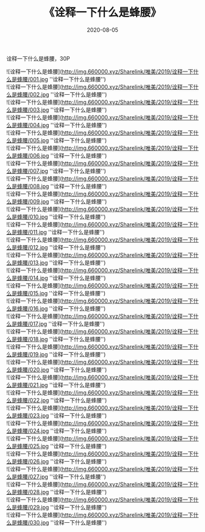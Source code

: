 ﻿---
layout: post
title:  《诠释一下什么是蜂腰》
date:   2020-08-05
img: http://img.660000.xyz/Sharelink/唯美/2019/诠释一下什么是蜂腰/000.jpg
categories: [美女, 性感, 泳衣]
---

诠释一下什么是蜂腰，30P

![诠释一下什么是蜂腰](http://img.660000.xyz/Sharelink/唯美/2019/诠释一下什么是蜂腰/001.jpg ''诠释一下什么是蜂腰'') <br>
![诠释一下什么是蜂腰](http://img.660000.xyz/Sharelink/唯美/2019/诠释一下什么是蜂腰/002.jpg ''诠释一下什么是蜂腰'') <br>
![诠释一下什么是蜂腰](http://img.660000.xyz/Sharelink/唯美/2019/诠释一下什么是蜂腰/003.jpg ''诠释一下什么是蜂腰'') <br>
![诠释一下什么是蜂腰](http://img.660000.xyz/Sharelink/唯美/2019/诠释一下什么是蜂腰/004.jpg ''诠释一下什么是蜂腰'') <br>
![诠释一下什么是蜂腰](http://img.660000.xyz/Sharelink/唯美/2019/诠释一下什么是蜂腰/005.jpg ''诠释一下什么是蜂腰'') <br>
![诠释一下什么是蜂腰](http://img.660000.xyz/Sharelink/唯美/2019/诠释一下什么是蜂腰/006.jpg ''诠释一下什么是蜂腰'') <br>
![诠释一下什么是蜂腰](http://img.660000.xyz/Sharelink/唯美/2019/诠释一下什么是蜂腰/007.jpg ''诠释一下什么是蜂腰'') <br>
![诠释一下什么是蜂腰](http://img.660000.xyz/Sharelink/唯美/2019/诠释一下什么是蜂腰/008.jpg ''诠释一下什么是蜂腰'') <br>
![诠释一下什么是蜂腰](http://img.660000.xyz/Sharelink/唯美/2019/诠释一下什么是蜂腰/009.jpg ''诠释一下什么是蜂腰'') <br>
![诠释一下什么是蜂腰](http://img.660000.xyz/Sharelink/唯美/2019/诠释一下什么是蜂腰/010.jpg ''诠释一下什么是蜂腰'') <br>
![诠释一下什么是蜂腰](http://img.660000.xyz/Sharelink/唯美/2019/诠释一下什么是蜂腰/011.jpg ''诠释一下什么是蜂腰'') <br>
![诠释一下什么是蜂腰](http://img.660000.xyz/Sharelink/唯美/2019/诠释一下什么是蜂腰/012.jpg ''诠释一下什么是蜂腰'') <br>
![诠释一下什么是蜂腰](http://img.660000.xyz/Sharelink/唯美/2019/诠释一下什么是蜂腰/013.jpg ''诠释一下什么是蜂腰'') <br>
![诠释一下什么是蜂腰](http://img.660000.xyz/Sharelink/唯美/2019/诠释一下什么是蜂腰/014.jpg ''诠释一下什么是蜂腰'') <br>
![诠释一下什么是蜂腰](http://img.660000.xyz/Sharelink/唯美/2019/诠释一下什么是蜂腰/015.jpg ''诠释一下什么是蜂腰'') <br>
![诠释一下什么是蜂腰](http://img.660000.xyz/Sharelink/唯美/2019/诠释一下什么是蜂腰/016.jpg ''诠释一下什么是蜂腰'') <br>
![诠释一下什么是蜂腰](http://img.660000.xyz/Sharelink/唯美/2019/诠释一下什么是蜂腰/017.jpg ''诠释一下什么是蜂腰'') <br>
![诠释一下什么是蜂腰](http://img.660000.xyz/Sharelink/唯美/2019/诠释一下什么是蜂腰/018.jpg ''诠释一下什么是蜂腰'') <br>
![诠释一下什么是蜂腰](http://img.660000.xyz/Sharelink/唯美/2019/诠释一下什么是蜂腰/019.jpg ''诠释一下什么是蜂腰'') <br>
![诠释一下什么是蜂腰](http://img.660000.xyz/Sharelink/唯美/2019/诠释一下什么是蜂腰/020.jpg ''诠释一下什么是蜂腰'') <br>
![诠释一下什么是蜂腰](http://img.660000.xyz/Sharelink/唯美/2019/诠释一下什么是蜂腰/021.jpg ''诠释一下什么是蜂腰'') <br>
![诠释一下什么是蜂腰](http://img.660000.xyz/Sharelink/唯美/2019/诠释一下什么是蜂腰/022.jpg ''诠释一下什么是蜂腰'') <br>
![诠释一下什么是蜂腰](http://img.660000.xyz/Sharelink/唯美/2019/诠释一下什么是蜂腰/023.jpg ''诠释一下什么是蜂腰'') <br>
![诠释一下什么是蜂腰](http://img.660000.xyz/Sharelink/唯美/2019/诠释一下什么是蜂腰/024.jpg ''诠释一下什么是蜂腰'') <br>
![诠释一下什么是蜂腰](http://img.660000.xyz/Sharelink/唯美/2019/诠释一下什么是蜂腰/025.jpg ''诠释一下什么是蜂腰'') <br>
![诠释一下什么是蜂腰](http://img.660000.xyz/Sharelink/唯美/2019/诠释一下什么是蜂腰/026.jpg ''诠释一下什么是蜂腰'') <br>
![诠释一下什么是蜂腰](http://img.660000.xyz/Sharelink/唯美/2019/诠释一下什么是蜂腰/027.jpg ''诠释一下什么是蜂腰'') <br>
![诠释一下什么是蜂腰](http://img.660000.xyz/Sharelink/唯美/2019/诠释一下什么是蜂腰/028.jpg ''诠释一下什么是蜂腰'') <br>
![诠释一下什么是蜂腰](http://img.660000.xyz/Sharelink/唯美/2019/诠释一下什么是蜂腰/029.jpg ''诠释一下什么是蜂腰'') <br>
![诠释一下什么是蜂腰](http://img.660000.xyz/Sharelink/唯美/2019/诠释一下什么是蜂腰/030.jpg ''诠释一下什么是蜂腰'') <br>
